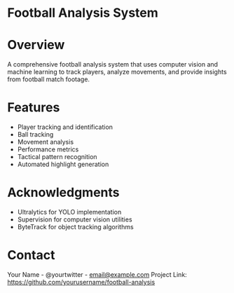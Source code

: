 # Football Analysis System

# Overview

A comprehensive football analysis system that uses computer vision and machine learning to track players, analyze movements, and provide insights from football match footage.

# Features

- Player tracking and identification
- Ball tracking
- Movement analysis
- Performance metrics
- Tactical pattern recognition
- Automated highlight generation

# Acknowledgments

- Ultralytics for YOLO implementation
- Supervision for computer vision utilities
- ByteTrack for object tracking algorithms

# Contact

Your Name - @yourtwitter - email@example.com
Project Link: https://github.com/yourusername/football-analysis
